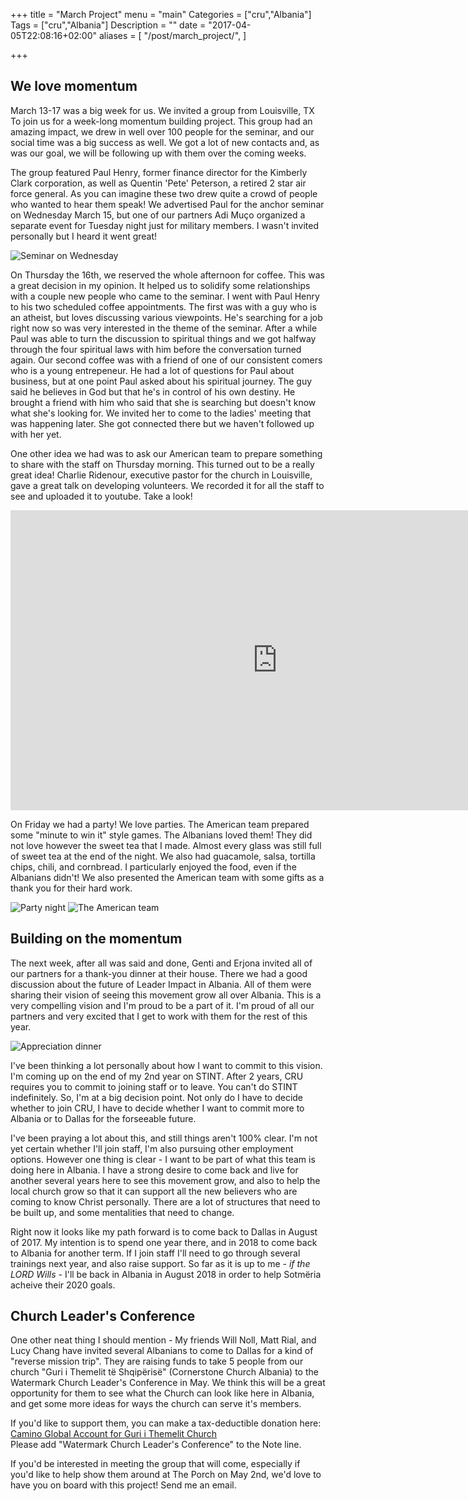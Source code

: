 +++
title = "March Project"
menu = "main"
Categories = ["cru","Albania"]
Tags = ["cru","Albania"]
Description = ""
date = "2017-04-05T22:08:16+02:00"
aliases = [
  "/post/march_project/",
]

+++

## We love momentum

March 13-17 was a big week for us.  We invited a group from Louisville, TX To join us for a week-long momentum building project.  This group had an amazing impact, we drew in well over 100 people for the seminar, and our social time was a big success as well.  We got a lot of new contacts and, as was our goal, we will be following up with them over the coming weeks.

The group featured Paul Henry, former finance director for the Kimberly Clark corporation, as well as Quentin 'Pete' Peterson, a retired 2 star air force general.  As you can imagine these two drew quite a crowd of people who wanted to hear them speak!  We advertised Paul for the anchor seminar on Wednesday March 15, but one of our partners Adi Muço organized a separate event for Tuesday night just for military members.  I wasn't invited personally but I heard it went great!

![Seminar on Wednesday](/.640x/images/2017/march_2017_seminar.jpg)

On Thursday the 16th, we reserved the whole afternoon for coffee.  This was a great decision in my opinion.  It helped us to solidify some relationships with a couple new people who came to the seminar.  I went with Paul Henry to his two scheduled coffee appointments.  The first was with a guy who is an atheist, but loves discussing various viewpoints.  He's searching for a job right now so was very interested in the theme of the seminar.  After a while Paul was able to turn the discussion to spiritual things and we got halfway through the four spiritual laws with him before the conversation turned again.  Our second coffee was with a friend of one of our consistent comers who is a young entrepeneur.  He had a lot of questions for Paul about business, but at one point Paul asked about his spiritual journey.  The guy said he believes in God but that he's in control of his own destiny.  He brought a friend with him who said that she is searching but doesn't know what she's looking for.  We invited her to come to the ladies' meeting that was happening later.  She got connected there but we haven't followed up with her yet.

One other idea we had was to ask our American team to prepare something to share with the staff on Thursday morning.  This turned out to be a really great idea!  Charlie Ridenour, executive pastor for the church in Louisville, gave a great talk on developing volunteers.  We recorded it for all the staff to see and uploaded it to youtube.  Take a look!

<iframe width="854" height="480" src="https://www.youtube.com/embed/n_jspGsjSXc" frameborder="0" allowfullscreen></iframe>

On Friday we had a party!  We love parties.  The American team prepared some "minute to win it" style games.  The Albanians loved them!  They did not love however the sweet tea that I made.  Almost every glass was still full of sweet tea at the end of the night.  We also had guacamole, salsa, tortilla chips, chili, and cornbread.  I particularly enjoyed the food, even if the Albanians didn't!  We also presented the American team with some gifts as a thank you for their hard work.

![Party night](/.640x/images/2017/march_2017_games.jpg)
![The American team](/images/2017/march_2017_americans.jpg)

## Building on the momentum

The next week, after all was said and done, Genti and Erjona invited all of our partners for a thank-you dinner at their house.  There we had a good discussion about the future of Leader Impact in Albania.  All of them were sharing their vision of seeing this movement grow all over Albania.  This is a very compelling vision and I'm proud to be a part of it.  I'm proud of all our partners and very excited that I get to work with them for the rest of this year.

![Appreciation dinner](/.640x/images/2017/march_2017_appreciation_dinner.jpg)

I've been thinking a lot personally about how I want to commit to this vision.  I'm coming up on the end of my 2nd year on STINT.  After 2 years, CRU requires you to commit to joining staff or to leave.  You can't do STINT indefinitely.  So, I'm at a big decision point.  Not only do I have to decide whether to join CRU, I have to decide whether I want to commit more to Albania or to Dallas for the forseeable future.

I've been praying a lot about this, and still things aren't 100% clear.  I'm not yet certain whether I'll join staff, I'm also pursuing other employment options.  However one thing is clear - I want to be part of what this team is doing here in Albania.  I have a strong desire to come back and live for another several years here to see this movement grow, and also to help the local church grow so that it can support all the new believers who are coming to know Christ personally.  There are a lot of structures that need to be built up, and some mentalities that need to change.

Right now it looks like my path forward is to come back to Dallas in August of 2017.  My intention is to spend one year there, and in 2018 to come back to Albania for another term.  If I join staff I'll need to go through several trainings next year, and also raise support.  So far as it is up to me - _if the LORD Wills_ - I'll be back in Albania in August 2018 in order to help Sotmëria acheive their 2020 goals.

## Church Leader's Conference

One other neat thing I should mention - My friends Will Noll, Matt Rial, and Lucy Chang have invited several Albanians to come to Dallas for a kind of "reverse mission trip".  They are raising funds to take 5 people from our church "Guri i Themelit të Shqipërisë" (Cornerstone Church Albania) to the Watermark Church Leader's Conference in May.  We think this will be a great opportunity for them to see what the Church can look like here in Albania, and get some more ideas for ways the church can serve it's members.

If you'd like to support them, you can make a tax-deductible donation here: [Camino Global Account for Guri i Themelit Church](https://www.caminoglobal.org/giveto/062380)  
Please add "Watermark Church Leader's Conference" to the Note line.

If you'd be interested in meeting the group that will come, especially if you'd like to help show them around at The Porch on May 2nd, we'd love to have you on board with this project!  Send me an email.